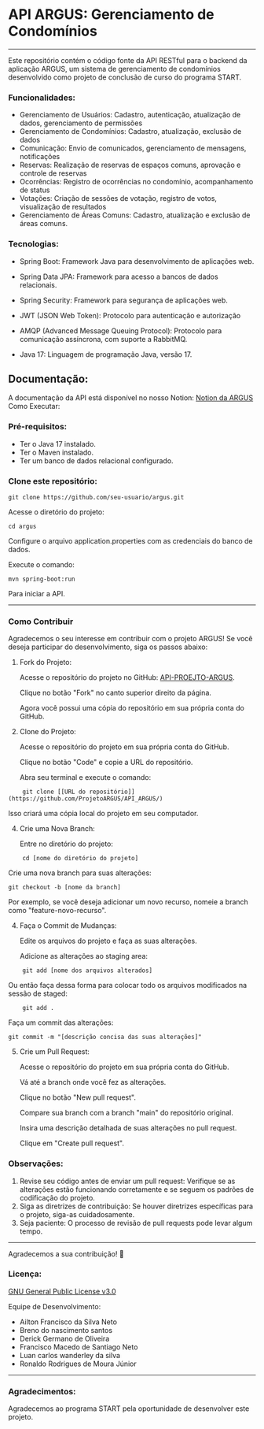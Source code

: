 # API ARGUS: Gerenciamento de Condomínios
---------------------------------------------------------------------------------------------------------------------------------------------------------------------------------------------------------

Este repositório contém o código fonte da API RESTful para o backend da aplicação ARGUS, um sistema de gerenciamento de condomínios desenvolvido como projeto de conclusão de curso do programa START.

### Funcionalidades:

- Gerenciamento de Usuários: Cadastro, autenticação, atualização de dados, gerenciamento de permissões
- Gerenciamento de Condomínios: Cadastro, atualização, exclusão de dados
- Comunicação: Envio de comunicados, gerenciamento de mensagens, notificações
- Reservas: Realização de reservas de espaços comuns, aprovação e controle de reservas
- Ocorrências: Registro de ocorrências no condomínio, acompanhamento de status
- Votações: Criação de sessões de votação, registro de votos, visualização de resultados
- Gerenciamento de Áreas Comuns: Cadastro, atualização e exclusão de áreas comuns.

### Tecnologias:

- Spring Boot: Framework Java para desenvolvimento de aplicações web.

- Spring Data JPA: Framework para acesso a bancos de dados relacionais.

- Spring Security: Framework para segurança de aplicações web.

- JWT (JSON Web Token): Protocolo para autenticação e autorização

- AMQP (Advanced Message Queuing Protocol): Protocolo para comunicação assíncrona, com suporte a RabbitMQ.

- Java 17: Linguagem de programação Java, versão 17.

## Documentação:

A documentação da API está disponível no nosso Notion: [Notion da ARGUS](https://www.notion.so/ARGUS-Memorial-de-Desenvolvimento-1135144534ed804b81bcf1912b0613e7?pvs=4)
Como Executar:

### Pré-requisitos:

- Ter o Java 17 instalado.
- Ter o Maven instalado.
- Ter um banco de dados relacional configurado.

### Clone este repositório:

          
    git clone https://github.com/seu-usuario/argus.git

        

Acesse o diretório do projeto:

```
cd argus
```


Configure o arquivo application.properties com as credenciais do banco de dados.

Execute o comando:

```
mvn spring-boot:run
```

Para iniciar a API.

-------------------------------------------------------------------------------------------------------------------------

### Como Contribuir

Agradecemos o seu interesse em contribuir com o projeto ARGUS! Se você deseja participar do desenvolvimento, siga os passos abaixo:

1. Fork do Projeto:

    Acesse o repositório do projeto no GitHub: [API-PROEJTO-ARGUS](https://github.com/ProjetoARGUS/API_ARGUS/).

    Clique no botão "Fork" no canto superior direito da página.

    Agora você possui uma cópia do repositório em sua própria conta do GitHub.

2. Clone do Projeto:

    Acesse o repositório do projeto em sua própria conta do GitHub.

    Clique no botão "Code" e copie a URL do repositório.

    Abra seu terminal e execute o comando:
   
```
    git clone [[URL do repositório]](https://github.com/ProjetoARGUS/API_ARGUS/)
```

Isso criará uma cópia local do projeto em seu computador.

4. Crie uma Nova Branch:

    Entre no diretório do projeto:

```
    cd [nome do diretório do projeto]
```

Crie uma nova branch para suas alterações:

```
git checkout -b [nome da branch]
```
    

Por exemplo, se você deseja adicionar um novo recurso, nomeie a branch como "feature-novo-recurso".

4. Faça o Commit de Mudanças:

    Edite os arquivos do projeto e faça as suas alterações.

    Adicione as alterações ao staging area:

```
    git add [nome dos arquivos alterados]
```

Ou então faça dessa forma para colocar todo os arquivos modificados na sessão de staged:

```
    git add .
```

Faça um commit das alterações:

```
git commit -m "[descrição concisa das suas alterações]"
```

   

5. Crie um Pull Request:

    Acesse o repositório do projeto em sua própria conta do GitHub.

    Vá até a branch onde você fez as alterações.

    Clique no botão "New pull request".

    Compare sua branch com a branch "main" do repositório original.

    Insira uma descrição detalhada de suas alterações no pull request.

    Clique em "Create pull request".

### Observações:

1. Revise seu código antes de enviar um pull request: Verifique se as alterações estão funcionando corretamente e se seguem os padrões de codificação do projeto.
2. Siga as diretrizes de contribuição: Se houver diretrizes específicas para o projeto, siga-as cuidadosamente.
3. Seja paciente: O processo de revisão de pull requests pode levar algum tempo.

---------------------------------------------------------------------------------------------------------------------------------------------------------------------------


Agradecemos a sua contribuição! 🎉

### Licença:

[GNU General Public License v3.0](./LICENSE.md)

Equipe de Desenvolvimento:

- Ailton Francisco da Silva Neto
- Breno do nascimento santos 
- Derick Germano de Oliveira
- Francisco Macedo de Santiago Neto
- Luan carlos wanderley da silva 
- Ronaldo Rodrigues de Moura Júnior

---------------------------------------------------------------------------

### Agradecimentos:

Agradecemos ao programa START pela oportunidade de desenvolver este projeto.
